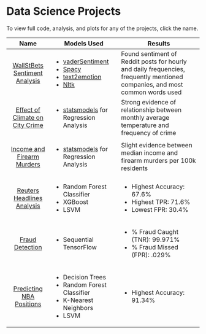 # Data Science Projects

To view full code, analysis, and plots for any of the projects, click the name.

| Name | Models Used | Results
|:--:|--|--|
| [WallStBets Sentiment Analysis](https://github.com/carrnick/PersonalProjects/tree/main/DataScience/WSBSentimentAnalysis) | <ul><li>[vaderSentiment](https://pypi.org/project/vaderSentiment/)</li><li>[Spacy](https://spacy.io/)</li> <li> [text2emotion](https://pypi.org/project/text2emotion/)</li> <li>[Nltk](https://www.nltk.org/)</li> | Found sentiment of Reddit posts for hourly and daily frequencies, frequently mentioned companies, and most common words used
| [Effect of Climate on City Crime](https://github.com/carrnick/PersonalProjects/tree/main/DataScience/Effect-of-Temperature-on-Crime) | <ul><li>[statsmodels](https://www.statsmodels.org/stable/index.html) for Regression Analysis</li>| Strong evidence of relationship between monthly average temperature and frequency of crime
| [Income and Firearm Murders](https://github.com/carrnick/PersonalProjects/tree/main/DataScience/Income_and_Firearm_Murders) |  <ul><li>[statsmodels](https://www.statsmodels.org/stable/index.html) for Regression Analysis</li> | Slight evidence between median income and firearm murders per 100k residents
| [Reuters Headlines Analysis](https://github.com/carrnick/PersonalProjects/tree/main/DataScience/ReutersHeadlines) | <ul><li>Random Forest Classifier</li> <li>XGBoost</li> <li>LSVM</li> | <ul><li>Highest Accuracy: 67.6%</li><li>Highest TPR: 71.6%</li><li> Lowest FPR: 30.4%
|[Fraud Detection](https://github.com/carrnick/PersonalProjects/tree/main/DataScience/FraudDetection) |<ul><li>Sequential TensorFlow</li> | <ul><li>% Fraud Caught (TNR): 99.971%</li><li>% Fraud Missed (FPR): .029%
|[Predicting NBA Positions](https://github.com/carrnick/PersonalProjects/tree/main/DataScience/ML-NBA-Positions) | <ul><li>Decision Trees</li><li>Random Forest Classifier</lie> <li> K-Nearest Neighbors</li> <li> LSVM</li> | <ul><li>Highest Accuracy: 91.34%</li>

